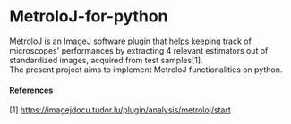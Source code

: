 # MetroloJ-for-python
MetroloJ is an ImageJ software plugin that helps keeping track of microscopes' performances by extracting 4 relevant estimators out of standardized images, acquired from test samples[1]. \
The present project aims to implement MetroloJ functionalities on python. 

#### References
[1] https://imagejdocu.tudor.lu/plugin/analysis/metroloj/start
